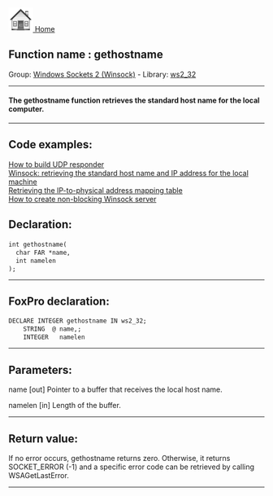[<img src="../../images/home.png"> Home ](https://github.com/VFPX/Win32API)  

## Function name : gethostname
Group: [Windows Sockets 2 (Winsock)](../../functions_group.md#Windows_Sockets_2_(Winsock))  -  Library: [ws2_32](../../libraries.md#ws2_32)  
***  


#### The gethostname function retrieves the standard host name for the local computer.
***  


## Code examples:
[How to build UDP responder](../../samples/sample_052.md)  
[Winsock: retrieving the standard host name and IP address for the local machine](../../samples/sample_215.md)  
[Retrieving the IP-to-physical address mapping table](../../samples/sample_230.md)  
[How to create non-blocking Winsock server](../../samples/sample_412.md)  

## Declaration:
```foxpro  
int gethostname(
  char FAR *name,
  int namelen
);  
```  
***  


## FoxPro declaration:
```foxpro  
DECLARE INTEGER gethostname IN ws2_32;
	STRING  @ name,;
	INTEGER   namelen  
```  
***  


## Parameters:
name 
[out] Pointer to a buffer that receives the local host name. 

namelen 
[in] Length of the buffer.   
***  


## Return value:
If no error occurs, gethostname returns zero. Otherwise, it returns SOCKET_ERROR (-1) and a specific error code can be retrieved by calling WSAGetLastError.  
***  

